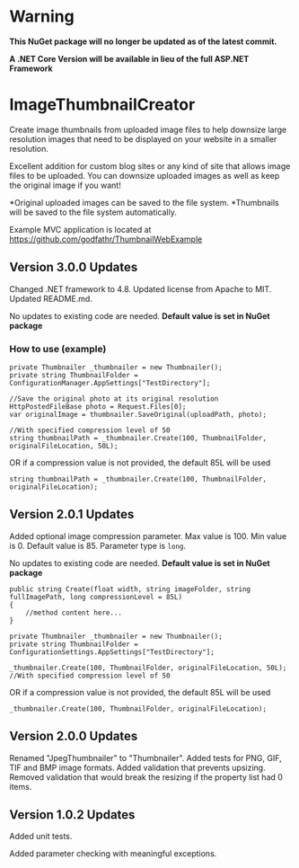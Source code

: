 # Warning
**This NuGet package will no longer be updated as of the latest commit.**

**A .NET Core Version will be available in lieu of the full ASP.NET Framework**

# ImageThumbnailCreator
Create image thumbnails from uploaded image files to help downsize large resolution images that need to be displayed on your website in a smaller resolution.

Excellent addition for custom blog sites or any kind of site that allows image files to be uploaded. You can downsize uploaded images as well as keep the original image if you want!

*Original uploaded images can be saved to the file system. *Thumbnails will be saved to the file system automatically.

Example MVC application is located at https://github.com/godfathr/ThumbnailWebExample

## Version 3.0.0 Updates
Changed .NET framework to 4.8. Updated license from Apache to MIT. Updated README.md.

No updates to existing code are needed. **Default value is set in NuGet package**

### How to use (example)
```
private Thumbnailer _thumbnailer = new Thumbnailer();
private string ThumbnailFolder = ConfigurationManager.AppSettings["TestDirectory"];
```

```
//Save the original photo at its original resolution
HttpPostedFileBase photo = Request.Files[0];
var originalImage = thumbnailer.SaveOriginal(uploadPath, photo);
```

```
//With specified compression level of 50
string thumbnailPath = _thumbnailer.Create(100, ThumbnailFolder, originalFileLocation, 50L); 
```

OR if a compression value is not provided, the default 85L will be used
```
string thumbnailPath = _thumbnailer.Create(100, ThumbnailFolder, originalFileLocation);
```

## Version 2.0.1 Updates
Added optional image compression parameter. Max value is 100. Min value is 0. Default value is 85. Parameter type is `long`.

No updates to existing code are needed. **Default value is set in NuGet package**
```
public string Create(float width, string imageFolder, string fullImagePath, long compressionLevel = 85L)
{
    //method content here...
}
```

```
private Thumbnailer _thumbnailer = new Thumbnailer();
private string ThumbnailFolder = ConfigurationSettings.AppSettings["TestDirectory"];

_thumbnailer.Create(100, ThumbnailFolder, originalFileLocation, 50L); //With specified compression level of 50
```

OR if a compression value is not provided, the default 85L will be used
```
_thumbnailer.Create(100, ThumbnailFolder, originalFileLocation);
```

## Version 2.0.0 Updates
Renamed "JpegThumbnailer" to "Thumbnailer".
Added tests for PNG, GIF, TIF and BMP image formats. 
Added validation that prevents upsizing. 
Removed validation that would break the resizing if the property list had 0 items. 

## Version 1.0.2 Updates 
Added unit tests.

Added parameter checking with meaningful exceptions.
